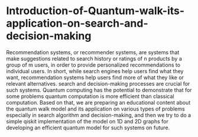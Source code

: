 # Introduction-of-Quantum-walk-its-application-on-search-and-decision-making
Recommendation systems, or recommender systems, are systems that make suggestions related to search history or ratings of n products by a group of m users, in order to provide personalized recommendations to individual users. In short, while search engines help users find what they want, recommendation systems help users find more of what they like or relevant alternatives. search and decision-making processes are crucial for such systems. Quantum computing has the potential to demonstrate that for some problems quantum computation is more efficient than classical computation. Based on that, we are preparing an educational content about the quantum walk model and its application on various types of problems especially in search algorithm and decision-making, and then we try to do a simple qiskit implementation of the model on 1D and 2D graphs for developing an efficient quantum model for such systems on future.

